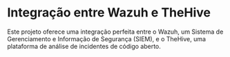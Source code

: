 # Integração entre Wazuh e TheHive

Este projeto oferece uma integração perfeita entre o Wazuh, um Sistema de Gerenciamento e Informação de Segurança (SIEM), e o TheHive, uma plataforma de análise de incidentes de código aberto.
